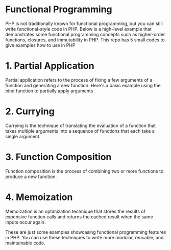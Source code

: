 # Functional Programming

PHP is not traditionally known for functional programming, but you can still write functional-style code in PHP. Below is a high-level example that demonstrates some functional programming concepts such as higher-order functions, closures, and immutability in PHP.
This repo has 5 small codes to give examples how to use in PHP

# 1. Partial Application
Partial application refers to the process of fixing a few arguments of a function and generating a new function. Here's a basic example using the bind function to partially apply arguments

# 2. Currying
Currying is the technique of translating the evaluation of a function that takes multiple arguments into a sequence of functions that each take a single argument.

# 3. Function Composition
Function composition is the process of combining two or more functions to produce a new function.

# 4. Memoization
Memoization is an optimization technique that stores the results of expensive function calls and returns the cached result when the same inputs occur again.

These are just some examples showcasing functional programming features in PHP. You can use these techniques to write more modular, reusable, and maintainable code.

